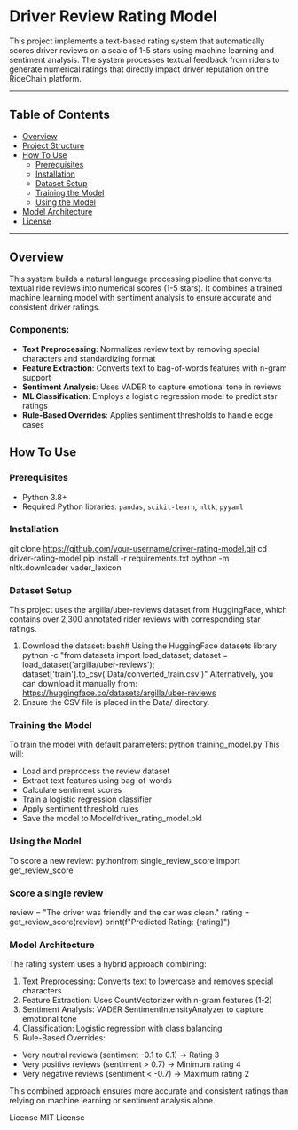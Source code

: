 # Driver Review Rating Model
This project implements a text-based rating system that automatically scores driver reviews on a scale of 1-5 stars using machine learning and sentiment analysis. The system processes textual feedback from riders to generate numerical ratings that directly impact driver reputation on the RideChain platform.

---

## Table of Contents
- [Overview](#overview)
- [Project Structure](#project-structure)
- [How To Use](#how-to-use)
  - [Prerequisites](#prerequisites)
  - [Installation](#installation)
  - [Dataset Setup](#dataset-setup)
  - [Training the Model](#training-the-model)
  - [Using the Model](#using-the-model)
- [Model Architecture](#model-architecture)
- [License](#license)

---

## Overview

This system builds a natural language processing pipeline that converts textual ride reviews into numerical scores (1-5 stars). It combines a trained machine learning model with sentiment analysis to ensure accurate and consistent driver ratings.

### Components:
- **Text Preprocessing**: Normalizes review text by removing special characters and standardizing format
- **Feature Extraction**: Converts text to bag-of-words features with n-gram support
- **Sentiment Analysis**: Uses VADER to capture emotional tone in reviews
- **ML Classification**: Employs a logistic regression model to predict star ratings
- **Rule-Based Overrides**: Applies sentiment thresholds to handle edge cases

## How To Use

### Prerequisites
- Python 3.8+
- Required Python libraries: `pandas`, `scikit-learn`, `nltk`, `pyyaml`

### Installation
git clone https://github.com/your-username/driver-rating-model.git
cd driver-rating-model
pip install -r requirements.txt
python -m nltk.downloader vader_lexicon
### Dataset Setup
This project uses the argilla/uber-reviews dataset from HuggingFace, which contains over 2,300 annotated rider reviews with corresponding star ratings.

1. Download the dataset:
bash# Using the HuggingFace datasets library
python -c "from datasets import load_dataset; dataset = load_dataset('argilla/uber-reviews'); dataset['train'].to_csv('Data/converted_train.csv')"
Alternatively, you can download it manually from: https://huggingface.co/datasets/argilla/uber-reviews
2. Ensure the CSV file is placed in the Data/ directory.

### Training the Model
To train the model with default parameters:
python training_model.py
This will:
- Load and preprocess the review dataset
- Extract text features using bag-of-words
- Calculate sentiment scores
- Train a logistic regression classifier
- Apply sentiment threshold rules
- Save the model to Model/driver_rating_model.pkl

### Using the Model
To score a new review:
pythonfrom single_review_score import get_review_score

### Score a single review
review = "The driver was friendly and the car was clean."
rating = get_review_score(review)
print(f"Predicted Rating: {rating}")

### Model Architecture
The rating system uses a hybrid approach combining:

1. Text Preprocessing: Converts text to lowercase and removes special characters
2. Feature Extraction: Uses CountVectorizer with n-gram features (1-2)
3. Sentiment Analysis: VADER SentimentIntensityAnalyzer to capture emotional tone
4. Classification: Logistic regression with class balancing
5. Rule-Based Overrides:
  - Very neutral reviews (sentiment -0.1 to 0.1) → Rating 3
  - Very positive reviews (sentiment > 0.7) → Minimum rating 4
  - Very negative reviews (sentiment < -0.7) → Maximum rating 2

This combined approach ensures more accurate and consistent ratings than relying on machine learning or sentiment analysis alone.

License
MIT License
